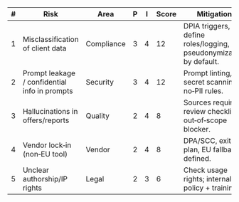 <!-- PURPOSE: Short risk matrix for solo consulting. Score = P*I, 1..5. -->
<!-- OUTPUT: HTML table. No dates. -->

<table>
  <thead>
    <tr><th>#</th><th>Risk</th><th>Area</th><th>P</th><th>I</th><th>Score</th><th>Mitigation</th></tr>
  </thead>
  <tbody>
    <tr><td>1</td><td>Misclassification of client data</td><td>Compliance</td><td>3</td><td>4</td><td>12</td><td>DPIA triggers, define roles/logging, pseudonymization by default.</td></tr>
    <tr><td>2</td><td>Prompt leakage / confidential info in prompts</td><td>Security</td><td>3</td><td>4</td><td>12</td><td>Prompt linting, secret scanning, no‑PII rules.</td></tr>
    <tr><td>3</td><td>Hallucinations in offers/reports</td><td>Quality</td><td>2</td><td>4</td><td>8</td><td>Sources required, review checklist, out‑of‑scope blocker.</td></tr>
    <tr><td>4</td><td>Vendor lock‑in (non‑EU tool)</td><td>Vendor</td><td>2</td><td>4</td><td>8</td><td>DPA/SCC, exit plan, EU fallback defined.</td></tr>
    <tr><td>5</td><td>Unclear authorship/IP rights</td><td>Legal</td><td>2</td><td>3</td><td>6</td><td>Check usage rights; internal policy + training.</td></tr>
  </tbody>
</table>
